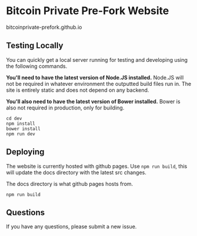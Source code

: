 # Bitcoin Private Pre-Fork Website

bitcoinprivate-prefork.github.io

## Testing Locally

You can quickly get a local server running for testing and developing using the following commands.

**You'll need to have the latest version of Node.JS installed.** Node.JS will not be required in whatever environment the outputted build files run in. The site is entirely static and does not depend on any backend.

**You'll also need to have the latest version of Bower installed.** Bower is also not required in production, only for building.

```
cd dev
npm install
bower install
npm run dev
```

## Deploying

The website is currently hosted with github pages. Use `npm run build`, this will update the docs directory with the latest src changes.

The docs directory is what github pages hosts from.

```
npm run build
```

## Questions

If you have any questions, please submit a new issue.
